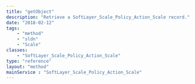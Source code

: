 ```yaml
---
title: "getObject"
description: "Retrieve a SoftLayer_Scale_Policy_Action_Scale record."
date: "2018-02-12"
tags:
    - "method"
    - "sldn"
    - "Scale"
classes:
    - "SoftLayer_Scale_Policy_Action_Scale"
type: "reference"
layout: "method"
mainService : "SoftLayer_Scale_Policy_Action_Scale"
---
```

